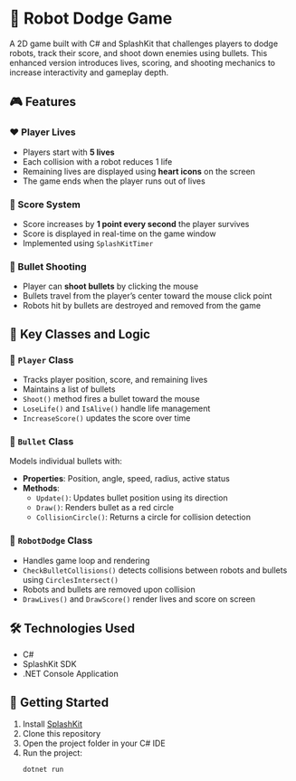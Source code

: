 # 🤖 Robot Dodge Game 

A 2D game built with C# and SplashKit that challenges players to dodge robots, track their score, and shoot down enemies using bullets. This enhanced version introduces lives, scoring, and shooting mechanics to increase interactivity and gameplay depth.

## 🎮 Features

### ❤️ Player Lives
- Players start with **5 lives**
- Each collision with a robot reduces 1 life
- Remaining lives are displayed using **heart icons** on the screen
- The game ends when the player runs out of lives

### 🧮 Score System
- Score increases by **1 point every second** the player survives
- Score is displayed in real-time on the game window
- Implemented using `SplashKitTimer`

### 🔫 Bullet Shooting
- Player can **shoot bullets** by clicking the mouse
- Bullets travel from the player’s center toward the mouse click point
- Robots hit by bullets are destroyed and removed from the game

## 🧱 Key Classes and Logic

### 🔸 `Player` Class
- Tracks player position, score, and remaining lives
- Maintains a list of bullets
- `Shoot()` method fires a bullet toward the mouse
- `LoseLife()` and `IsAlive()` handle life management
- `IncreaseScore()` updates the score over time

### 🔸 `Bullet` Class
Models individual bullets with:
- **Properties**: Position, angle, speed, radius, active status
- **Methods**:
  - `Update()`: Updates bullet position using its direction
  - `Draw()`: Renders bullet as a red circle
  - `CollisionCircle()`: Returns a circle for collision detection

### 🔸 `RobotDodge` Class
- Handles game loop and rendering
- `CheckBulletCollisions()` detects collisions between robots and bullets using `CirclesIntersect()`
- Robots and bullets are removed upon collision
- `DrawLives()` and `DrawScore()` render lives and score on screen

## 🛠️ Technologies Used
- C#
- SplashKit SDK
- .NET Console Application

## 🚀 Getting Started

1. Install [SplashKit](https://splashkit.io/get-started/)
2. Clone this repository
3. Open the project folder in your C# IDE
4. Run the project:
   ```bash
   dotnet run
